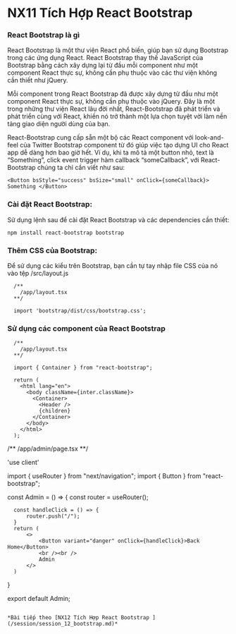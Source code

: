 # NX11 Tích Hợp React Bootstrap

### React Bootstrap là gì

React Bootstrap là một thư viện React phổ biến, giúp bạn sử dụng Bootstrap trong các ứng dụng React. React Bootstrap thay thế JavaScript của Bootstrap bằng cách xây dựng lại từ đầu mỗi component như một component React thực sự, không cần phụ thuộc vào các thư viện không cần thiết như jQuery.

Mỗi component trong React Bootstrap đã được xây dựng từ đầu như một component React thực sự, không cần phụ thuộc vào jQuery. Đây là một trong những thư viện React lâu đời nhất, React-Bootstrap đã phát triển và phát triển cùng với React, khiến nó trở thành một lựa chọn tuyệt vời làm nền tảng giao diện người dùng của bạn.

React-Bootstrap cung cấp sẵn một bộ các React component với look-and-feel của Twitter Bootstrap component từ đó giúp việc tạo dựng UI cho React app dễ dàng hơn bao giờ hết. Ví dụ, khi ta mô tả một button nhỏ, text là “Something”, click event trigger hàm callback “someCallback”, với React-Bootstrap chúng ta chỉ cần viết như sau:

```
<Button bsStyle="success" bsSize="small" onClick={someCallback}> Something </Button>
```

### Cài đặt React Bootstrap: 

Sử dụng lệnh sau để cài đặt React Bootstrap và các dependencies cần thiết:

```
npm install react-bootstrap bootstrap
```

### Thêm CSS của Bootstrap: 

Để sử dụng các kiểu trên Bootstrap, bạn cần tự tay nhập file CSS của nó vào tệp /src/layout.js

```
  /**
    /app/layout.tsx
  **/

  import 'bootstrap/dist/css/bootstrap.css'; 
```

### Sử dụng các component của React Bootstrap

```
  /**
    /app/layout.tsx
  **/

  import { Container } from "react-bootstrap";

  return (
    <html lang="en">      
      <body className={inter.className}>
        <Container>
          <Header />
          {children}
        </Container>
      </body>
    </html>
  );

```
  /**
    /app/admin/page.tsx
  **/

  'use client'

  import { useRouter } from "next/navigation";
  import { Button } from "react-bootstrap";

  const Admin = () => {
      const router = useRouter();

      const handleClick = () => {
          router.push("/");
      }
      return (
          <>
              <Button variant="danger" onClick={handleClick}>Back Home</Button> 
              <br /><br />
              Admin
          </>
      )
  }

  export default Admin;
```

*Bài tiếp theo [NX12 Tích Hợp React Bootstrap ](/session/session_12_bootstrap.md)*